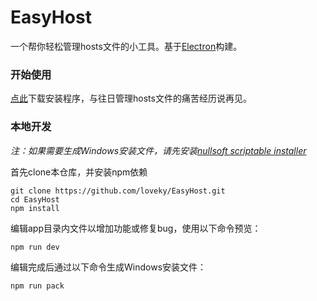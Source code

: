 # EasyHost
一个帮你轻松管理hosts文件的小工具。基于[Electron](http://electron.atom.io/)构建。

### 开始使用
[点此](http://pan.baidu.com/s/1dDkA7Pv)下载安装程序，与往日管理hosts文件的痛苦经历说再见。

### 本地开发
*注：如果需要生成Windows安装文件，请先安装[nullsoft scriptable installer](http://nsis.sourceforge.net/Download)*

首先clone本仓库，并安装npm依赖
```shell
git clone https://github.com/loveky/EasyHost.git
cd EasyHost
npm install
```

编辑app目录内文件以增加功能或修复bug，使用以下命令预览：
```shell
npm run dev
```

编辑完成后通过以下命令生成Windows安装文件：
```shell
npm run pack
```
